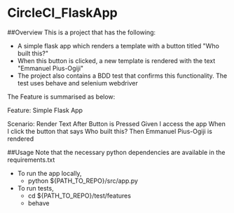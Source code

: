 # CircleCI_FlaskApp

##Overview
This is a project that has the following:
- A simple flask app which renders a template with a button titled "Who built this?"
- When this button is clicked, a new template is rendered with the text "Emmanuel Pius-Ogiji"
- The project also contains a BDD test that confirms this functionality. The test uses behave and selenium webdriver

The Feature is summarised as below:

Feature: Simple Flask App

Scenario: Render Text After Button is Pressed
    Given I access the app
    When I click the button that says Who built this?
    Then Emmanuel Pius-Ogiji is rendered
    
##Usage
Note that the necessary python dependencies are available in the requirements.txt
- To run the app locally, 
    - python ${PATH_TO_REPO}/src/app.py
- To run tests,
    - cd ${PATH_TO_REPO}/test/features
    - behave
